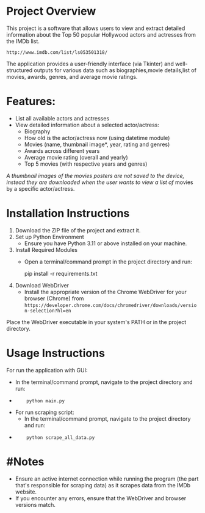 # Project Overview

This project is a software that allows users to view and extract detailed information about
the Top 50 popular Hollywood actors and actresses from the IMDb list.

    http://www.imdb.com/list/ls053501318/

The application provides a user-friendly interface (via Tkinter) and well-structured outputs for various data
such as biographies,movie details,list of movies, awards, genres, and average movie ratings.

# Features:
* List all available actors and actresses
* View detailed information about a selected actor/actress:
    * Biography
    * How old is the actor/actress now (using datetime module)
    * Movies (name, thumbnail image*, year, rating and genres)
    * Awards across different years
    * Average movie rating (overall and yearly)
    * Top 5 movies (with respective years and genres)

_A thumbnail images of the movies posters are not saved to the device,
instead they are downloaded when the user wants to view a list of_ movies by a specific actor/actress.

# Installation Instructions

1. Download the ZIP file of the project and extract it.
2. Set up Python Environment
    - Ensure you have Python 3.11 or above installed on your machine.
3. Install Required Modules
    - Open a terminal/command prompt in the project directory and run:

        pip install -r requirements.txt
4. Download WebDriver
    - Install the appropriate version of the Chrome WebDriver for your browser (Chrome) from
   `https://developer.chrome.com/docs/chromedriver/downloads/version-selection?hl=en`
   
Place the WebDriver executable in your system's PATH or in the project directory.

# Usage Instructions

For run the application with GUI:
* In the terminal/command prompt, navigate to the project directory and run:
*         python main.py
* For run scraping script:
  * In the terminal/command prompt, navigate to the project directory and run:
*         python scrape_all_data.py

# #Notes

- Ensure an active internet connection while running the program (the part that's responsible for scraping data)
    as it scrapes data from the IMDb website.
- If you encounter any errors, ensure that the WebDriver and browser versions match.